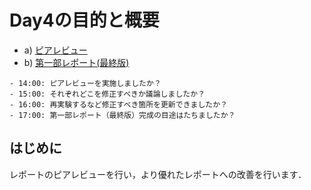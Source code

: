 # Day4の目的と概要

-   a) [ピアレビュー](../../report/peer_review "ピアレビュー")
-   b) [第一部レポート(最終版)](../../report/report.html#id5)

```{admonition} 本日の進捗確認チェックリスト
- 14:00: ピアレビューを実施しましたか？
- 15:00: それぞれどこを修正すべきか議論しましたか？
- 16:00: 再実験するなど修正すべき箇所を更新できましたか？
- 17:00: 第一部レポート（最終版）完成の目途はたちましたか？
```

## はじめに
レポートのピアレビューを行い，より優れたレポートへの改善を行います．
